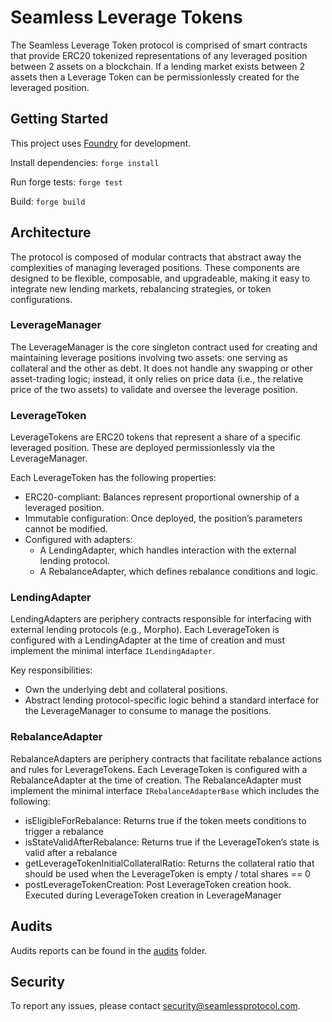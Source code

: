 # Seamless Leverage Tokens

The Seamless Leverage Token protocol is comprised of smart contracts that provide ERC20 tokenized representations of any leveraged position between 2 assets on a blockchain. If a lending market exists between 2 assets then a Leverage Token can be permissionlessly created for the leveraged position.

## Getting Started

This project uses [Foundry](https://book.getfoundry.sh/) for development.

Install dependencies: `forge install`

Run forge tests: `forge test`

Build: `forge build`

## Architecture

The protocol is composed of modular contracts that abstract away the complexities of managing leveraged positions. These components are designed to be flexible, composable, and upgradeable, making it easy to integrate new lending markets, rebalancing strategies, or token configurations.

### LeverageManager

The LeverageManager is the core singleton contract used for creating and maintaining leverage positions involving two assets: one serving as collateral and the other as debt. It does not handle any swapping or other asset-trading logic; instead, it only relies on price data (i.e., the relative price of the two assets) to validate and oversee the leverage position.

### LeverageToken

LeverageTokens are ERC20 tokens that represent a share of a specific leveraged position. These are deployed permissionlessly via the LeverageManager.

Each LeverageToken has the following properties:
- ERC20-compliant: Balances represent proportional ownership of a leveraged position.
- Immutable configuration: Once deployed, the position’s parameters cannot be modified.
- Configured with adapters:
  - A LendingAdapter, which handles interaction with the external lending protocol.
  - A RebalanceAdapter, which defines rebalance conditions and logic.

### LendingAdapter

LendingAdapters are periphery contracts responsible for interfacing with external lending protocols (e.g., Morpho). Each LeverageToken is configured with a LendingAdapter at the time of creation and must implement the minimal interface `ILendingAdapter`.

Key responsibilities:
- Own the underlying debt and collateral positions.
- Abstract lending protocol-specific logic behind a standard interface for the LeverageManager to consume to manage the positions.

### RebalanceAdapter

RebalanceAdapters are periphery contracts that facilitate rebalance actions and rules for LeverageTokens. Each LeverageToken is configured with a RebalanceAdapter at the time of creation. The RebalanceAdapter must implement the minimal interface `IRebalanceAdapterBase` which includes the following:

- isEligibleForRebalance: Returns true if the token meets conditions to trigger a rebalance
- isStateValidAfterRebalance: Returns true if the LeverageToken’s state is valid after a rebalance
- getLeverageTokenInitialCollateralRatio: Returns the collateral ratio that should be used when the LeverageToken is empty / total shares == 0
- postLeverageTokenCreation: Post LeverageToken creation hook. Executed during LeverageToken creation in LeverageManager

## Audits

Audits reports can be found in the [audits](./audits/) folder.

## Security

To report any issues, please contact security@seamlessprotocol.com.
